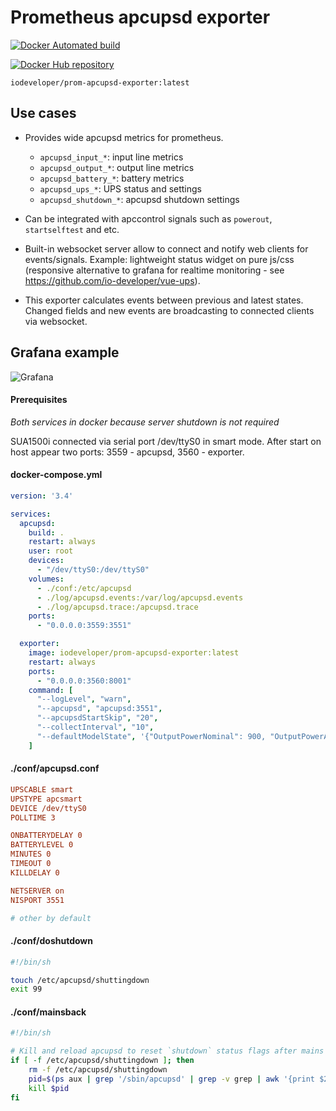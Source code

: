 # Prometheus apcupsd exporter

[![Docker Automated build](https://img.shields.io/docker/automated/iodeveloper/prom-apcupsd-exporter.svg)](https://hub.docker.com/repository/docker/iodeveloper/prom-apcupsd-exporter/)

[![Docker Hub repository](http://dockeri.co/image/iodeveloper/prom-apcupsd-exporter)](https://registry.hub.docker.com/r/iodeveloper/prom-apcupsd-exporter)

`iodeveloper/prom-apcupsd-exporter:latest`

## Use cases

* Provides wide apcupsd metrics for prometheus.
  * `apcupsd_input_*`: input line metrics
  * `apcupsd_output_*`: output line metrics
  * `apcupsd_battery_*`: battery metrics
  * `apcupsd_ups_*`: UPS status and settings
  * `apcupsd_shutdown_*`: apcupsd shutdown settings

* Can be integrated with apccontrol signals such as `powerout`, `startselftest` and etc.

* Built-in websocket server allow to connect and notify web clients for events/signals.
Example: lightweight status widget on pure js/css (responsive alternative to grafana for realtime monitoring - see https://github.com/io-developer/vue-ups).

* This exporter calculates events between previous and latest states. Changed fields and new events are broadcasting to connected clients via websocket.

## Grafana example

![Grafana](example-grafana.png "Grafana example")


#### Prerequisites

_Both services in docker because server shutdown is not required_

SUA1500i connected via serial port /dev/ttyS0 in smart mode. After start on host appear two ports: 3559 - apcupsd, 3560 - exporter.

#### docker-compose.yml

```yml
version: '3.4'

services:
  apcupsd:
    build: .
    restart: always
    user: root
    devices:
      - "/dev/ttyS0:/dev/ttyS0"
    volumes:
      - ./conf:/etc/apcupsd
      - ./log/apcupsd.events:/var/log/apcupsd.events
      - ./log/apcupsd.trace:/apcupsd.trace
    ports:
      - "0.0.0.0:3559:3551"

  exporter:
    image: iodeveloper/prom-apcupsd-exporter:latest
    restart: always
    ports:
      - "0.0.0.0:3560:8001"
    command: [
      "--logLevel", "warn",
      "--apcupsd", "apcupsd:3551",
      "--apcupsdStartSkip", "20",
      "--collectInterval", "10",
      "--defaultModelState", '{"OutputPowerNominal": 900, "OutputPowerApparentNominal": 1500}'
    ]
```

#### ./conf/apcupsd.conf

```ini
UPSCABLE smart 
UPSTYPE apcsmart
DEVICE /dev/ttyS0
POLLTIME 3

ONBATTERYDELAY 0
BATTERYLEVEL 0
MINUTES 0
TIMEOUT 0
KILLDELAY 0

NETSERVER on
NISPORT 3551

# other by default
```

#### ./conf/doshutdown

```sh
#!/bin/sh

touch /etc/apcupsd/shuttingdown
exit 99
```

#### ./conf/mainsback

```sh
#!/bin/sh

# Kill and reload apcupsd to reset `shutdown` status flags after mains back
if [ -f /etc/apcupsd/shuttingdown ]; then
    rm -f /etc/apcupsd/shuttingdown
    pid=$(ps aux | grep '/sbin/apcupsd' | grep -v grep | awk '{print $2}')
    kill $pid
fi
```
